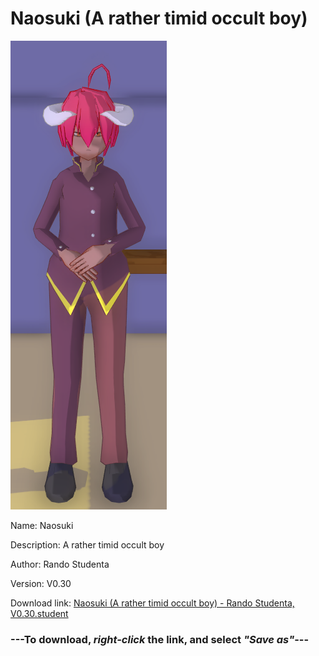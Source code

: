 # Naosuki (A rather timid occult boy)

<img src = "https://raw.githubusercontent.com/Arbiter1223/Daigaku-Gurashi-Custom-Students/master/Students/Files/Naosuki%20(A%20rather%20timid%20occult%20boy).png">

Name: Naosuki

Description: A rather timid occult boy

Author: Rando Studenta

Version: V0.30

Download link: <a href="https://raw.githubusercontent.com/Arbiter1223/Daigaku-Gurashi-Custom-Students/master/Students/Files/Naosuki%20(A%20rather%20timid%20occult%20boy)%20-%20Rando%20Studenta%2C%20V0.30.student">Naosuki (A rather timid occult boy) - Rando Studenta, V0.30.student</a>

### ---**To download, _right-click_ the link, and select _"Save as"_**---
